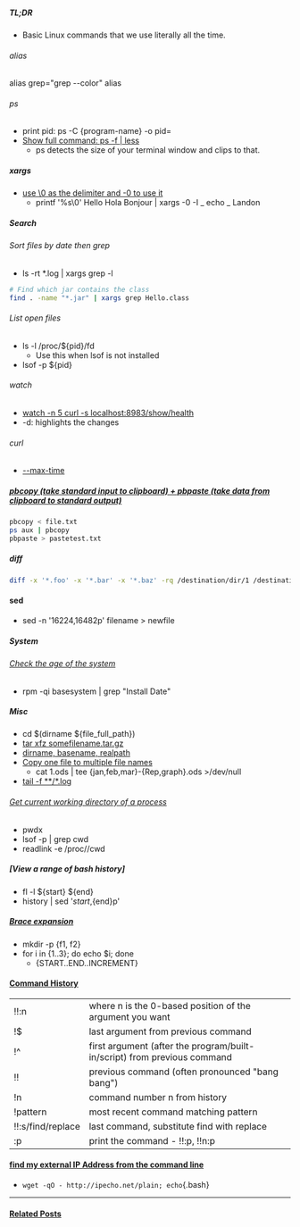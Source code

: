 ##### TL;DR
- Basic Linux commands that we use literally all the time.

###### alias
alias grep="grep --color"
alias

###### ps
- print pid: ps -C {program-name} -o pid=
- [Show full command: ps -f | less](https://superuser.com/questions/486648/full-command-text-with-unix-ps)
    - ps detects the size of your terminal window and clips to that.

##### xargs
- [use \0 as the delimiter and -0 to use it](https://stackoverflow.com/questions/51736614/piping-echo-output-into-xargs)
  - printf '%s\0' Hello Hola Bonjour | xargs -0 -I _ echo _ Landon


##### Search
###### Sort files by date then grep
- ls -rt \*.log | xargs grep -l <pattern>

```bash
# Find which jar contains the class
find . -name "*.jar" | xargs grep Hello.class
```

###### List open files
- ls -l /proc/${pid}/fd
  - Use this when lsof is not installed
- lsof -p ${pid}

###### watch
- [watch -n 5 curl -s localhost:8983/show/health](https://unix.stackexchange.com/questions/48215/watch-ing-curl-yields-unexpected-output)
- -d: highlights the changes

###### curl
- [--max-time <seconds>](https://unix.stackexchange.com/questions/148922/set-timeout-for-web-page-response-with-curl)

##### [pbcopy (take standard input to clipboard) + pbpaste (take data from clipboard to standard output)](http://osxdaily.com/2007/03/05/manipulating-the-clipboard-from-the-command-line/)
```bash
pbcopy < file.txt
ps aux | pbcopy
pbpaste > pastetest.txt
```

##### diff
```bash
diff -x '*.foo' -x '*.bar' -x '*.baz' -rq /destination/dir/1 /destination/dir/2
```

#### sed
- sed -n '16224,16482p' filename > newfile

##### System
###### [Check the age of the system](https://serverfault.com/questions/221377/how-to-determine-the-age-of-a-linux-system-since-installation)
- rpm -qi basesystem | grep "Install Date"


##### Misc
- cd $(dirname ${file_full_path})
- [tar xfz somefilename.tar.gz](https://www.howtogeek.com/50093/unzip-bunzip2-and-untar-those-tar-gz-or-tar-bz2-files-in-one-step/)
- [dirname, basename, realpath](https://stackoverflow.com/questions/284662/how-do-you-normalize-a-file-path-in-bash)
- [Copy one file to multiple file names](https://askubuntu.com/questions/45332/how-to-copy-one-file-to-multiple-filenames)
  - cat 1.ods | tee {jan,feb,mar}-{Rep,graph}.ods >/dev/null
- [tail -f **/*.log](https://stackoverflow.com/questions/18321336/how-to-tail-all-the-log-files-inside-a-folder-and-subfolders)

###### [Get current working directory of a process](https://unix.stackexchange.com/questions/94357/find-out-current-working-directory-of-a-running-process)
- pwdx <PID>
- lsof -p <PID> | grep cwd
- readlink -e /proc/<PID>/cwd
##### [View a range of bash history]
- fl -l ${start} ${end}
- history | sed '${start},${end}p'


##### [Brace expansion](http://www.pellegrino.link/2015/03/07/brace-expansion-with-unix-shells.html)
- mkdir -p {f1, f2}
- for i in {1..3}; do echo $i; done
    - {START..END..INCREMENT}

#### [Command History](https://stackoverflow.com/questions/3371294/how-can-i-recall-the-argument-of-the-previous-bash-command)
|||
|-|-|
!!:n|where n is the 0-based position of the argument you want
!$|last argument from previous command
!^|first argument (after the program/built-in/script) from previous command
!!|previous command (often pronounced "bang bang")
!n|command number n from history
!pattern|most recent command matching pattern
!!:s/find/replace|last command, substitute find with replace
:p|print the command - !!:p, !!n:p

#### [find my external IP Address from the command line](https://apple.stackexchange.com/questions/20547/how-do-i-find-my-ip-address-from-the-command-line)
- `wget -qO - http://ipecho.net/plain; echo`{.bash}

---
#### [Related Posts](/search/label/Bash)
<script src="/feeds/posts/default/-/Bash?orderby=updated&amp;alt=json-in-script&amp;callback=weightedRandomRelatedPosts&amp;max-results=20"></script>
<script src="/feeds/posts/default/-/Linux?orderby=updated&amp;alt=json-in-script&amp;callback=weightedRandomRelatedPosts&amp;max-results=20"></script>